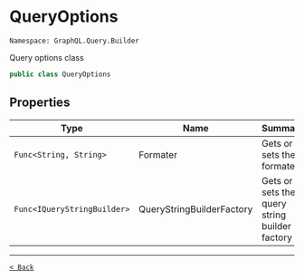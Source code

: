 # QueryOptions

`Namespace: GraphQL.Query.Builder`

Query options class

```csharp
public class QueryOptions
```

## Properties

| Type | Name | Summary |
| --- | --- | --- |
| `Func<String, String>` | Formater | Gets or sets the formater |
| `Func<IQueryStringBuilder>` | QueryStringBuilderFactory | Gets or sets the query string builder factory |

---

[`< Back`](../)
